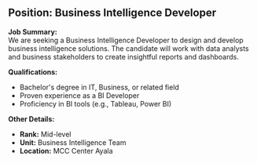 ## **Position: Business Intelligence Developer**

**Job Summary:**  
We are seeking a Business Intelligence Developer to design and develop business intelligence solutions. The candidate will work with data analysts and business stakeholders to create insightful reports and dashboards.

**Qualifications:**  
- Bachelor's degree in IT, Business, or related field
- Proven experience as a BI Developer
- Proficiency in BI tools (e.g., Tableau, Power BI)

**Other Details:**
- **Rank:** Mid-level
- **Unit:** Business Intelligence Team
- **Location:** MCC Center Ayala